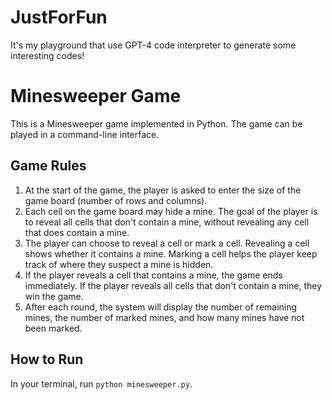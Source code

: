 # JustForFun
It's my playground that use GPT-4 code interpreter to generate some interesting codes!

# Minesweeper Game

This is a Minesweeper game implemented in Python. The game can be played in a command-line interface.

## Game Rules

1. At the start of the game, the player is asked to enter the size of the game board (number of rows and columns).
2. Each cell on the game board may hide a mine. The goal of the player is to reveal all cells that don't contain a mine, without revealing any cell that does contain a mine.
3. The player can choose to reveal a cell or mark a cell. Revealing a cell shows whether it contains a mine. Marking a cell helps the player keep track of where they suspect a mine is hidden.
4. If the player reveals a cell that contains a mine, the game ends immediately. If the player reveals all cells that don't contain a mine, they win the game.
5. After each round, the system will display the number of remaining mines, the number of marked mines, and how many mines have not been marked.

## How to Run

In your terminal, run `python minesweeper.py`.

